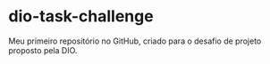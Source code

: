 # dio-task-challenge
Meu primeiro repositório no GitHub, criado para o desafio de projeto proposto pela DIO.
